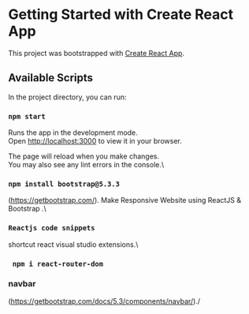 # Getting Started with Create React App

This project was bootstrapped with [Create React App](https://github.com/facebook/create-react-app).

## Available Scripts

In the project directory, you can run:

### `npm start`

Runs the app in the development mode.\
Open [http://localhost:3000](http://localhost:3000) to view it in your browser.

The page will reload when you make changes.\
You may also see any lint errors in the console.\

### `npm install bootstrap@5.3.3`

(https://getbootstrap.com/).
Make Responsive Website using ReactJS & Bootstrap .\

### `Reactjs code snippets` 

shortcut react visual studio extensions.\

### ` npm i react-router-dom`

### navbar

(https://getbootstrap.com/docs/5.3/components/navbar/)./